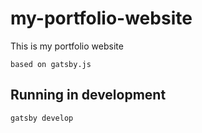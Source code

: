 # my-portfolio-website

This is my portfolio website
```
based on gatsby.js
```

## Running in development
`gatsby develop`
